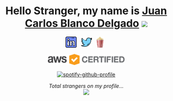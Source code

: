 <div align="center">
    <h1>Hello Stranger, my name is <a href="https://github.com/juancarlosjr97/juancarlosjr97">Juan Carlos Blanco
            Delgado</a> <img src="https://media.giphy.com/media/hvRJCLFzcasrR4ia7z/giphy.gif" width="25px"></h1>
</div>

<p align='center'>
    <a href="https://www.linkedin.com/in/juancarlosjr97"><img height="30"
            src="https://raw.githubusercontent.com/juancarlosjr97/juancarlosjr97/master/assets/linkedin.png?raw=true"></a>&nbsp;&nbsp;
    <a href="https://twitter.com/juancarlosjr97"><img height="30"
            src="https://raw.githubusercontent.com/juancarlosjr97/juancarlosjr97/master/assets/twitter.png?raw=true"></a>&nbsp;&nbsp;
    <a href="https://www.buymeacoffee.com/juancarlosjr97"><img height="30"
            src="https://raw.githubusercontent.com/juancarlosjr97/juancarlosjr97/master/assets/popcorn.png"></a>&nbsp;&nbsp;
</p>

<p align='center'>
    <a href="https://www.credly.com/users/juancarlosjr97/badges">
        <img height="30" src="https://raw.githubusercontent.com/juancarlosjr97/juancarlosjr97/master/assets/aws.png">
    </a>
</p>

<div align='center'>

[![spotify-github-profile](https://spotify-github-profile.vercel.app/api/view?uid=juancarlosjr97&cover_image=true&theme=default&show_offline=false&background_color=121212&interchange=true)](https://github.com/kittinan/spotify-github-profile)

</div>

<p align="center">
    <i>Total strangers on my profile...</i>
    <br>
    <img height="30" src="https://profile-counter.glitch.me/juancarlosjr97/count.svg" />
</p>
